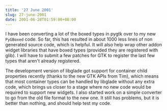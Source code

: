 ```yaml
---
title: '27 June 2001'
slug: 27-june-2001
date: 2001-06-28T01:59:00+08:00
---
```


I have been converting a lot of the boxed types in pygtk
over to my new `PyGBoxed` code. So far, this has
resulted in about 1000 less lines of non generated source
code, which is helpful. It will also help wrap other addon
widget libraries that have boxed types (provided they are
registered with glib). I will have to submit a few patches
for GTK to register the last few types that aren\'t already
registered.

The development version of libglade got support for
container child properties recently (thanks to the new GTK
APIs from Tim), which means that most container types can be
handled by libglade without any extra code, which brings us
closer to a stage where no new code would be required to
support new widgets. I also started work on a simple
converter to go from the old file format to the new one. It
still has problems, but it is better than nothing, and
should help test my code.
